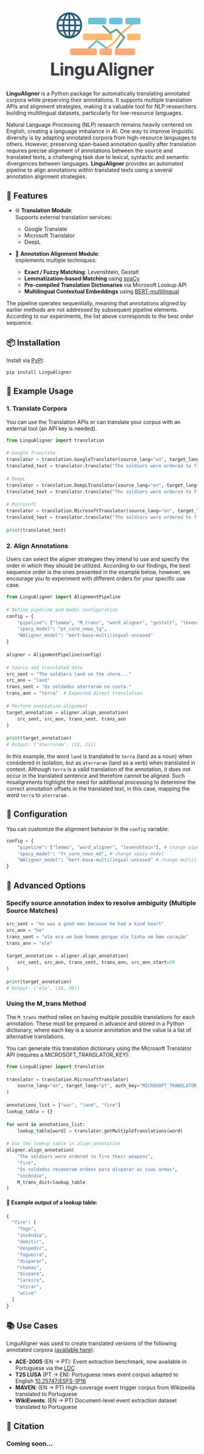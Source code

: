 <p align="center">
  <img src="https://raw.githubusercontent.com/lfcc1/LinguAligner/main/img/lingualigner.png" alt="LinguAligner Logo" width="300"/>
</p>


**LinguAligner** is a Python package for automatically translating annotated corpora while preserving their annotations. It supports multiple translation APIs and alignment strategies, making it a valuable tool for NLP researchers building multilingual datasets, particularly for low-resource languages.

Natural Language Processing (NLP) research remains heavily centered on English, creating a language imbalance in AI. One way to improve linguistic diversity is by adapting annotated corpora from high-resource languages to others.  However, preserving span-based annotation quality after translation requires precise alignment of annotations between the source and translated texts, a challenging task due to lexical, syntactic and semantic divergences between languages. **LinguAligner** provides an automated pipeline to align annotations within translated texts using a several annotation alignment strategies.

## 🚀 Features

- 🌐 **Translation Module**:  
  Supports external translation services:  
  - Google Translate  
  - Microsoft Translator  
  - DeepL  

- 🧠 **Annotation Alignment Module**:  
  Implements multiple techniques:  
  - **Exact / Fuzzy Matching**: Levenshtein, Gestalt  
  - **Lemmatization-based Matching** using [spaCy](https://spacy.io/)  
  - **Pre-compiled Translation Dictionaries** via Microsoft Lookup API  
  - **Multilingual Contextual Embeddings** using [BERT-multilingual](https://huggingface.co/bert-base-multilingual-uncased)  

The pipeline operates sequentially, meaning that annotations aligned by earlier methods are not addressed by subsequent pipeline elements. According to our experiments, the list above corresponds to the best order sequence.

## 📦 Installation

Install via [PyPI](https://pypi.org/project/LinguAligner/):

```bash
pip install LinguAligner
```

## 🧪 Example Usage
### 1. Translate Corpora
You can use the Translation APIs or can translate your corpus with an external tool (an API key is needed).
```python
from LinguAligner import translation

# Google Translate
translator = translation.GoogleTranslator(source_lang="en", target_lang="pt", key="Google_KEY")
translated_text = translator.translate("The soldiers were ordered to fire their weapons")

# DeepL
translator = translation.DeepLTranslator(source_lang="en", target_lang="pt", key="DEEPL_KEY")
translated_text = translator.translate("The soldiers were ordered to fire their weapons")

# Microsoft
translator = translation.MicrosoftTranslator(source_lang="en", target_lang="pt", key="MICROSOFT_KEY")
translated_text = translator.translate("The soldiers were ordered to fire their weapons")

print(translated_text)

```

### 2. Align Annotations

Users can select the aligner strategies they intend to use and specify the order in which they should be utilized. According to our findings, the best sequence order is the ones presented in the example below, however, we encourage you to experiment with different orders for your specific use case.
    
```python
from LinguAligner import AlignmentPipeline

# Define pipeline and model configuration
config = {
    "pipeline": ["lemma", "M_trans", "word_aligner", "gestalt", "levenshtein"],
    "spacy_model": "pt_core_news_lg",
    "WAligner_model": "bert-base-multilingual-uncased"
}

aligner = AlignmentPipeline(config)

# Source and translated data
src_sent = "The soldiers land on the shore..."
src_ann = "land"
trans_sent = "Os soldados aterraram na costa."
trans_ann = "terra"  # Expected direct translation

# Perform annotation alignment
target_annotation = aligner.align_annotation(
    src_sent, src_ann, trans_sent, trans_ann
)

print(target_annotation)
# Output: ('aterraram', (12, 21))
```

In this example, the word `land` is translated to `terra` (land as a noun) when considered in isolation, but as `aterraram` (land as a verb) when translated in context. Although `terra` is a valid translation of the annotation, it does not occur in the translated sentence and therefore cannot be aligned. Such misalignments highlight the need for additional processing to determine the correct annotation offsets in the translated text, in this case, mapping the word `terra` to `aterraram` .


## 🔧 Configuration

You can customize the alignment behavior in the `config` variable:

```python
config = {
    "pipeline": ["lemma", "word_aligner", "levenshtein"], # change pipeline elements and order
    "spacy_model": "fr_core_news_md", # change spacy model
    "WAligner_model": "bert-base-multilingual-uncased" # change multilingual model
}
```

## 🔧 Advanced Options

### Specify source annotation index to resolve ambiguity (Multiple Source Matches)
```python
src_sent = "he was a good man because he had a kind heart"
src_ann = "he"
trans_sent = "ele era um bom homem porque ele tinha um bom coração"
trans_ann = "ele"

target_annotation = aligner.align_annotation(
    src_sent, src_ann, trans_sent, trans_ann, src_ann_start=29
)

print(target_annotation)
# Output: ('ele', (28, 30))
```

### Using the M_trans Method
The `M_trans` method relies on having multiple possible translations for each annotation. These must be prepared in advance and stored in a Python dictionary, where each key is a source annotation and the value is a list of alternative translations.

You can generate this translation dictionary using the Microsoft Translator API (requires a MICROSOFT_TRANSLATOR_KEY):


```python
from LinguAligner import translation

translator = translation.MicrosoftTranslator(
    source_lang="en", target_lang="pt", auth_key="MICROSOFT_TRANSLATOR_KEY"
)

annotations_list = ["war", "land", "fire"]
lookup_table = {}

for word in annotations_list:
    lookup_table[word] = translator.getMultipleTranslations(word)

# Use the lookup table in align_annotation
aligner.align_annotation(
    "The soldiers were ordered to fire their weapons",
    "fire",
    "Os soldados receberam ordens para disparar as suas armas",
    "incêndio",
    M_trans_dict=lookup_table
)
```


#### 🔎 Example output of a lookup table:

```python
{
  "fire": [
    "fogo",
    "incêndio",
    "demitir",
    "despedir",
    "fogueira",
    "disparar",
    "chamas",
    "dispare",
    "lareira",
    "atirar",
    "atire"
  ]
}

```
## 📚 Use Cases

LinguAligner was used to create translated versions of the following annotated corpora ([available here](https://github.com/lfcc1/LinguAligner/tree/main/translated_datasets)):

- **ACE-2005** (EN → PT): Event extraction benchmark, now available in Portuguese via the [LDC](https://catalog.ldc.upenn.edu/LDC2024T05)  
- **T2S LUSA** (PT → EN): Portuguese news event corpus adapted to English [10.25747/ESFS-1P16](https://doi.org/10.25747/ESFS-1P16)  
- **MAVEN**: (EN → PT) High-coverage event trigger corpus from Wikipedia translated to Portuguese
- **WikiEvents**: (EN → PT) Document-level event extraction dataset translated to Portuguese


## 🧩 Citation

### Coming soon...

